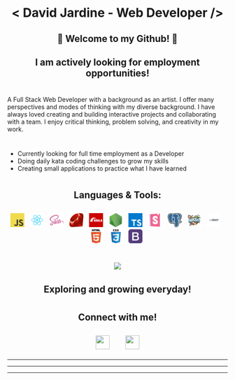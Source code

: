 # <center>< David Jardine - Web Developer /></center>

## <center>👋 Welcome to my Github! 👋</center>

## <center>I am actively looking for employment opportunities!</center>

#

A Full Stack Web Developer with a background as an artist. I offer many perspectives and modes of thinking with my diverse background. I have always loved creating and building interactive projects and collaborating with a team. I enjoy critical thinking, problem solving, and creativity in my work.

#

- Currently looking for full time employment as a Developer
- Doing daily kata coding challenges to grow my skills
- Creating small applications to practice what I have learned

#

<center>
<h2 style="margin-bottom:1rem" >Languages & Tools:<h2/>

<img alt="Javascript" style="margin-right:0.5rem" height="32" width="32" src="https://raw.githubusercontent.com/github/explore/80688e429a7d4ef2fca1e82350fe8e3517d3494d/topics/javascript/javascript.png" />
<img alt="ReactJS" style="margin-right:0.5rem" height="32" width="32" src="https://raw.githubusercontent.com/github/explore/80688e429a7d4ef2fca1e82350fe8e3517d3494d/topics/react/react.png" />
<img alt="Sass" style="margin-right:0.5rem" height="32" width="32" src="https://raw.githubusercontent.com/github/explore/80688e429a7d4ef2fca1e82350fe8e3517d3494d/topics/sass/sass.png" />
<img alt=" Ruby" style="margin-right:0.5rem" height="32" width="32" src="https://raw.githubusercontent.com/github/explore/80688e429a7d4ef2fca1e82350fe8e3517d3494d/topics/ruby/ruby.png" />
<img alt="Rails" style="margin-right:0.5rem" height="32" width="32" src="https://raw.githubusercontent.com/github/explore/80688e429a7d4ef2fca1e82350fe8e3517d3494d/topics/rails/rails.png" />
<img alt="NodeJS" style="margin-right:0.5rem" height="32" width="32" src="https://raw.githubusercontent.com/github/explore/80688e429a7d4ef2fca1e82350fe8e3517d3494d/topics/nodejs/nodejs.png" />
<img alt="Typescript" style="margin-right:0.5rem" height="32" width="32" src="https://raw.githubusercontent.com/github/explore/80688e429a7d4ef2fca1e82350fe8e3517d3494d/topics/typescript/typescript.png" />
<img alt="Storybook" style="margin-right:0.5rem" height="32" width="32" src="https://raw.githubusercontent.com/github/explore/80688e429a7d4ef2fca1e82350fe8e3517d3494d/topics/storybook/storybook.png" />
<img alt="PostgreSQL" style="margin-right:0.5rem" height="32" width="32" src="https://raw.githubusercontent.com/github/explore/80688e429a7d4ef2fca1e82350fe8e3517d3494d/topics/postgresql/postgresql.png" />
<img alt="Phaser" style="margin-right:0.5rem" height="32" width="32" src="https://raw.githubusercontent.com/github/explore/b7c8510756ee50efb38d1f01896e72b7a9737296/topics/phaser/phaser.png" />
<img alt="jQuery" style="margin-right:0.5rem" height="32" width="32" src="https://raw.githubusercontent.com/github/explore/80688e429a7d4ef2fca1e82350fe8e3517d3494d/topics/jquery/jquery.png" />
<img alt="HTML" style="margin-right:0.5rem" height="32" width="32" src="https://raw.githubusercontent.com/github/explore/80688e429a7d4ef2fca1e82350fe8e3517d3494d/topics/html/html.png" />
<img alt="CSS" style="margin-right:0.5rem" height="32" width="32" src="https://raw.githubusercontent.com/github/explore/80688e429a7d4ef2fca1e82350fe8e3517d3494d/topics/css/css.png" />
<img alt="Bootstrap" style="margin-right:0.5rem" height="32" width="32" src="https://raw.githubusercontent.com/github/explore/80688e429a7d4ef2fca1e82350fe8e3517d3494d/topics/bootstrap/bootstrap.png" />
</center>

#

<center>
<img src="https://github-readme-stats.vercel.app/api/top-langs/?username=davemgj84&layout=compact" /><br>
<h2>Exploring and growing everyday!<h2/>
</center>

#

<center>
<h2 style="margin-bottom:1rem">Connect with me!<h2/>
<a style="margin-right:2rem" href="https://www.linkedin.com/in/david-jardine-a639891b7/" rel="noreferrer" target="_blank"><img height="32" width="32" src="https://cdn.jsdelivr.net/npm/simple-icons@v4/icons/linkedin.svg" /></a> 
<a href="https://www.djardine.com/home" rel="noreferrer" target="_blank"><img height="32" width="32" src="https://www.flaticon.com/svg/vstatic/svg/52/52349.svg?token=exp=1617142136~hmac=3f4c129a73407861ab79f3a298a32fd7" /></a>
</center>

---

---

---
